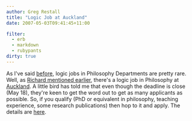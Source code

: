 ```yaml
---
author: Greg Restall
title: "Logic Job at Auckland"
date: 2007-05-03T09:41:45+11:00

filter:
  - erb
  - markdown
  - rubypants
dirty: true
---
```


As I've said [before](http://consequently.org/news/2002/05/14/job_at_auckland/), logic jobs in Philosophy Departments are pretty rare.  Well, as [Richard mentioned earlier](http://www.ucalgary.ca/~rzach/logblog/2007/04/logic-job-at-auckland-nz.html), there's a logic job in Philosophy at [Auckland](http://www.arts.auckland.ac.nz/departments/index.cfm?S=D_PHIL).  A little bird has told me that even though the deadline is close (May 18), they're keen to get the word out to get as many applicants as possible.  So, if you qualify (PhD or equivalent in philosophy, teaching experience, some research publications) then hop to it and apply.  The details are [here](http://www.vacancies.auckland.ac.nz/positiondetail.asp?p=5057).